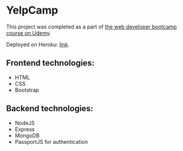# YelpCamp

This project was completed as a part of [the web developer bootcamp course on Udemy](https://www.udemy.com/the-web-developer-bootcamp/).

Deployed on Heroku: [link](https://rocky-springs-67960.herokuapp.com).

## Frontend technologies:

* HTML
* CSS
* Bootstrap

## Backend technologies:

* NodeJS
* Express
* MongoDB
* PassportJS for authentication

